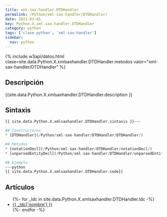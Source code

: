 ```yaml
---
title: xml.sax.handler.DTDHandler
permalink: /Python/xml-sax-handler/DTDHandler/
date: 2021-01-01
key: Python.X.xml.sax.handler.DTDHandler
category: python
tags: ['clase python', 'xml-sax-handler']
sidebar: 
  nav: python
---
```


{% include w3api/datos.html clase=site.data.Python.X.xmlsaxhandler.DTDHandler.metodos valor="xml-sax-handler/DTDHandler" %}

## Descripción
{{site.data.Python.X.xmlsaxhandler.DTDHandler.description }}

## Sintaxis
~~~python
{{ site.data.Python.X.xmlsaxhandler.DTDHandler.sintaxis }}~~~

## Constructores
* [DTDHandler](/Python/xml-sax-handler/DTDHandler/DTDHandler/)

## Métodos
* [notationDecl](/Python/xml-sax-handler/DTDHandler/notationDecl/)
* [unparsedEntityDecl](/Python/xml-sax-handler/DTDHandler/unparsedEntityDecl/)

## Ejemplo
~~~python
{{ site.data.Python.X.xmlsaxhandler.DTDHandler.code}}
~~~

## Artículos
<ul>
{%- for _ldc in site.data.Python.X.xmlsaxhandler.DTDHandler.ldc -%}
   <li>
       <a href="{{_ldc['url'] }}">{{ _ldc['nombre'] }}</a>
   </li>
{%- endfor -%}
</ul>

